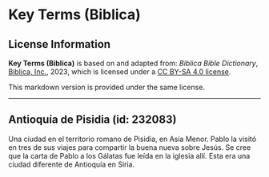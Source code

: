 # Key Terms (Biblica)

## License Information

**Key Terms (Biblica)** is based on and adapted from: _Biblica Bible Dictionary_, [Biblica, Inc.](https://www.biblica.com/), 2023, which is licensed under a [CC BY-SA 4.0 license](https://creativecommons.org/licenses/by-sa/4.0/legalcode.en).

This markdown version is provided under the same license.



--------------------------------

## Antioquía de Pisidia (id: 232083)

Una ciudad en el territorio romano de Pisidia, en Asia Menor. Pablo la visitó en tres de sus viajes para compartir la buena nueva sobre Jesús. Se cree que la carta de Pablo a los Gálatas fue leída en la iglesia allí. Esta era una ciudad diferente de Antioquía en Siria.


